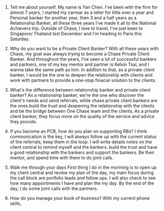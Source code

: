 1. Tell me about yourself.
   My name is Yan Chen. I've been with the firm for almost 7 years, I started my carrear as a teller for little over a year and Personal banker for another year, then 3 and a half years as a Relationship Banker, all these three years I've made it all to the National Achievers trip. Outside of Chase, I love to travel, I've just been to Singapore/ Thailand last December and I'm heading to Paris this Saturday.

2. Why do you want to be a Private Client Banker?
   With all these years with Chase, my goal was always trying to become a Chase Private Client Banker. And throughout the years, I've seen a lot of successful bankers and partners, one of my key mentor and partner is Kelvin Tsai, and I wanna take the same path as him. In addtion to that, as a private client banker, I would be the one to deepen the relationship with clients and work with partners to provide a one-stop finacial solution to the clients.

3. What's the difference between relationship banker and private client banker?
   As a relationship banker, we're the one who discover the client's needs and send referrals, while chase private client bankers are the ones build the trust and deepening the relationship with the clients and be the bridge between One Chase team and the clients. As a private client banker, they focus more on the quality of the service and advice they provide.

4. If you become an PCB, how do you plan on supporting RBs?
   I think communication is the key, I will always follow up with the current status of the referrals, keep them in the loop. I will write details notes on the client central to remind myself and the bankers. build the trust and have a good relationship with the bankers and support the bankers. Be their mentor, and spend time with them to do joint calls.

5. Walk me through your days
   First thing I do in the morining is to open up my client central and review my plan of the day, my main focus during the call block are portfolio leads and follow ups. I will also check to see how many appointments I have and plan the my day. By the end of the day, I do some joint calls with the partners.

6. How do you manage your book of business?
   With my current phone skills,
